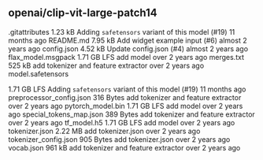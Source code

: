 ## openai/clip-vit-large-patch14

.gitattributes
1.23 kB
Adding `safetensors` variant of this model (#19)
11 months ago
README.md
7.95 kB
Add widget example input (#6)
almost 2 years ago
config.json
4.52 kB
Update config.json (#4)
almost 2 years ago
flax_model.msgpack
1.71 GB
LFS
add model
over 2 years ago
merges.txt
525 kB
add tokenizer and feature extractor
over 2 years ago
model.safetensors

1.71 GB
LFS
Adding `safetensors` variant of this model (#19)
11 months ago
preprocessor_config.json
316 Bytes
add tokenizer and feature extractor
over 2 years ago
pytorch_model.bin
1.71 GB
LFS
add model
over 2 years ago
special_tokens_map.json
389 Bytes
add tokenizer and feature extractor
over 2 years ago
tf_model.h5
1.71 GB
LFS
add model
over 2 years ago
tokenizer.json
2.22 MB
add tokenizer.json
over 2 years ago
tokenizer_config.json
905 Bytes
add tokenizer.json
over 2 years ago
vocab.json
961 kB
add tokenizer and feature extractor
over 2 years ago
